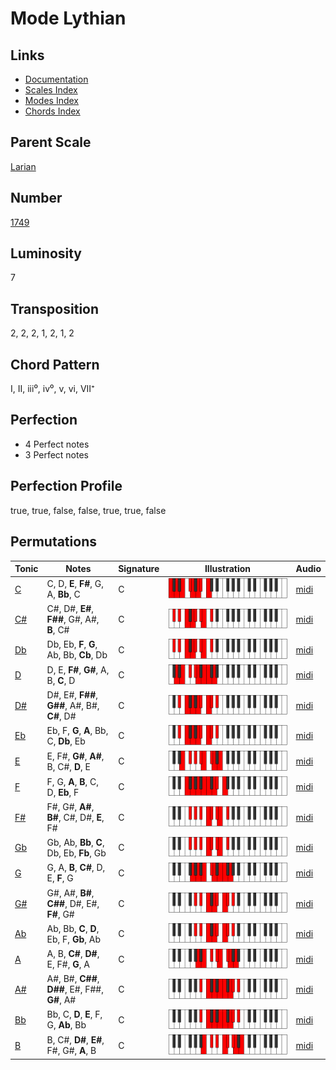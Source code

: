 # Mode Lythian

## Links

- [Documentation](README.md)
- [Scales Index](Scales.md)
- [Modes Index](Modes.md)
- [Chords Index](Chords.md)

## Parent Scale

[Larian](ScaleLarian.md)

## Number

[1749](https://ianring.com/musictheory/scales/1749)

## Luminosity

7

## Transposition

2, 2, 2, 1, 2, 1, 2

## Chord Pattern

I, II, iii⁰, iv⁰, v, vi, VII⁺

## Perfection

- 4 Perfect notes
- 3 Perfect notes

## Perfection Profile

true, true, false, false, true, true, false

## Permutations

| Tonic | Notes | Signature | Illustration | Audio |
|-------|-------|-----------|--------------|-------|
| [C](ModeCNaturalLythian.md) | C, D, **E**, **F#**, G, A, **Bb**, C | C | ![CNaturalLythian](ModeCNaturalLythian.png) | [midi](https://github.com/edipermadi/music/blob/main/docs/ModeCNaturalLythian.mid?raw=true) |
| [C#](ModeCSharpLythian.md) | C#, D#, **E#**, **F##**, G#, A#, **B**, C# | C | ![CSharpLythian](ModeCSharpLythian.png) | [midi](https://github.com/edipermadi/music/blob/main/docs/ModeCSharpLythian.mid?raw=true) |
| [Db](ModeDFlatLythian.md) | Db, Eb, **F**, **G**, Ab, Bb, **Cb**, Db | C | ![DFlatLythian](ModeDFlatLythian.png) | [midi](https://github.com/edipermadi/music/blob/main/docs/ModeDFlatLythian.mid?raw=true) |
| [D](ModeDNaturalLythian.md) | D, E, **F#**, **G#**, A, B, **C**, D | C | ![DNaturalLythian](ModeDNaturalLythian.png) | [midi](https://github.com/edipermadi/music/blob/main/docs/ModeDNaturalLythian.mid?raw=true) |
| [D#](ModeDSharpLythian.md) | D#, E#, **F##**, **G##**, A#, B#, **C#**, D# | C | ![DSharpLythian](ModeDSharpLythian.png) | [midi](https://github.com/edipermadi/music/blob/main/docs/ModeDSharpLythian.mid?raw=true) |
| [Eb](ModeEFlatLythian.md) | Eb, F, **G**, **A**, Bb, C, **Db**, Eb | C | ![EFlatLythian](ModeEFlatLythian.png) | [midi](https://github.com/edipermadi/music/blob/main/docs/ModeEFlatLythian.mid?raw=true) |
| [E](ModeENaturalLythian.md) | E, F#, **G#**, **A#**, B, C#, **D**, E | C | ![ENaturalLythian](ModeENaturalLythian.png) | [midi](https://github.com/edipermadi/music/blob/main/docs/ModeENaturalLythian.mid?raw=true) |
| [F](ModeFNaturalLythian.md) | F, G, **A**, **B**, C, D, **Eb**, F | C | ![FNaturalLythian](ModeFNaturalLythian.png) | [midi](https://github.com/edipermadi/music/blob/main/docs/ModeFNaturalLythian.mid?raw=true) |
| [F#](ModeFSharpLythian.md) | F#, G#, **A#**, **B#**, C#, D#, **E**, F# | C | ![FSharpLythian](ModeFSharpLythian.png) | [midi](https://github.com/edipermadi/music/blob/main/docs/ModeFSharpLythian.mid?raw=true) |
| [Gb](ModeGFlatLythian.md) | Gb, Ab, **Bb**, **C**, Db, Eb, **Fb**, Gb | C | ![GFlatLythian](ModeGFlatLythian.png) | [midi](https://github.com/edipermadi/music/blob/main/docs/ModeGFlatLythian.mid?raw=true) |
| [G](ModeGNaturalLythian.md) | G, A, **B**, **C#**, D, E, **F**, G | C | ![GNaturalLythian](ModeGNaturalLythian.png) | [midi](https://github.com/edipermadi/music/blob/main/docs/ModeGNaturalLythian.mid?raw=true) |
| [G#](ModeGSharpLythian.md) | G#, A#, **B#**, **C##**, D#, E#, **F#**, G# | C | ![GSharpLythian](ModeGSharpLythian.png) | [midi](https://github.com/edipermadi/music/blob/main/docs/ModeGSharpLythian.mid?raw=true) |
| [Ab](ModeAFlatLythian.md) | Ab, Bb, **C**, **D**, Eb, F, **Gb**, Ab | C | ![AFlatLythian](ModeAFlatLythian.png) | [midi](https://github.com/edipermadi/music/blob/main/docs/ModeAFlatLythian.mid?raw=true) |
| [A](ModeANaturalLythian.md) | A, B, **C#**, **D#**, E, F#, **G**, A | C | ![ANaturalLythian](ModeANaturalLythian.png) | [midi](https://github.com/edipermadi/music/blob/main/docs/ModeANaturalLythian.mid?raw=true) |
| [A#](ModeASharpLythian.md) | A#, B#, **C##**, **D##**, E#, F##, **G#**, A# | C | ![ASharpLythian](ModeASharpLythian.png) | [midi](https://github.com/edipermadi/music/blob/main/docs/ModeASharpLythian.mid?raw=true) |
| [Bb](ModeBFlatLythian.md) | Bb, C, **D**, **E**, F, G, **Ab**, Bb | C | ![BFlatLythian](ModeBFlatLythian.png) | [midi](https://github.com/edipermadi/music/blob/main/docs/ModeBFlatLythian.mid?raw=true) |
| [B](ModeBNaturalLythian.md) | B, C#, **D#**, **E#**, F#, G#, **A**, B | C | ![BNaturalLythian](ModeBNaturalLythian.png) | [midi](https://github.com/edipermadi/music/blob/main/docs/ModeBNaturalLythian.mid?raw=true) |
